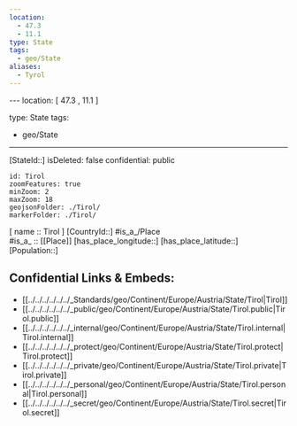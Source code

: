 ```yaml
---
location:
  - 47.3
  - 11.1
type: State
tags:
  - geo/State
aliases:
  - Tyrol
---
```

﻿---
location: [ 47.3 , 11.1 ] 

type: State
tags:
- geo/State

---
[StateId::] 
isDeleted: false
confidential: public
```leaflet
id: Tirol
zoomFeatures: true 
minZoom: 2 
maxZoom: 18
geojsonFolder: ./Tirol/
markerFolder: ./Tirol/
```

[ name :: Tirol ] 
[CountryId::] 
#is_a_/Place  
#is_a_ :: [[Place]] 
[has_place_longitude::] 
[has_place_latitude::] 
[Population::] 



## Confidential Links & Embeds: 
- [[../../../../../../_Standards/geo/Continent/Europe/Austria/State/Tirol|Tirol]] 
- [[../../../../../../_public/geo/Continent/Europe/Austria/State/Tirol.public|Tirol.public]] 
- [[../../../../../../_internal/geo/Continent/Europe/Austria/State/Tirol.internal|Tirol.internal]] 
- [[../../../../../../_protect/geo/Continent/Europe/Austria/State/Tirol.protect|Tirol.protect]] 
- [[../../../../../../_private/geo/Continent/Europe/Austria/State/Tirol.private|Tirol.private]] 
- [[../../../../../../_personal/geo/Continent/Europe/Austria/State/Tirol.personal|Tirol.personal]] 
- [[../../../../../../_secret/geo/Continent/Europe/Austria/State/Tirol.secret|Tirol.secret]] 
